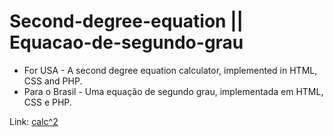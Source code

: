 # Second-degree-equation || Equacao-de-segundo-grau
 
 - For USA - A second degree equation calculator, implemented in HTML, CSS and PHP.
 - Para o Brasil - Uma equação de segundo grau, implementada em HTML, CSS e PHP.

Link: [calc^2](https://mathfunctionsplataform.anselmolopes.repl.co/)